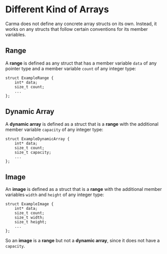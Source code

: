 # Different Kind of Arrays

Carma does not define any concrete array structs on its own.
Instead, it works on any structs that follow certain conventions for its member variables.

## Range

A **range** is defined as any struct that has a member variable `data` of any pointer type
and a member variable `count` of any integer type:

```clike
struct ExampleRange {
    int* data;
    size_t count;
    ...
};
```

## Dynamic Array

A **dynamic array** is defined as a struct that is a **range**
with the additional member variable `capacity` of any integer type:

```clike
struct ExampleDynamicArray {
    int* data;
    size_t count;
    size_t capacity;
    ...
};
```

## Image

An **image** is defined as a struct that is a **range**
with the additional member variables `width` and `height` of any integer type:

```clike
struct ExampleImage {
    int* data;
    size_t count;
    size_t width;
    size_t height;
    ...
};
```

So an **image** is a **range** but not a **dynamic array**,
since it does not have a `capacity`.
